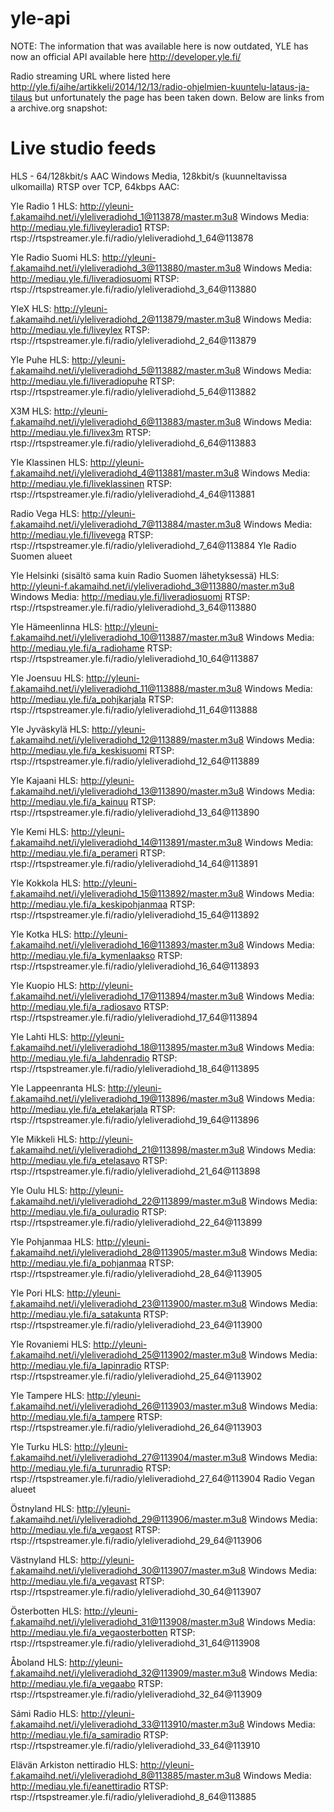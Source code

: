 yle-api
=======


NOTE:
The information that was available here is now outdated, YLE has now an official API available here http://developer.yle.fi/

Radio streaming URL where listed here http://yle.fi/aihe/artikkeli/2014/12/13/radio-ohjelmien-kuuntelu-lataus-ja-tilaus but unfortunately the page has been taken down. Below are links from a archive.org snapshot:

Live studio feeds
=================

HLS - 64/128kbit/s AAC
Windows Media, 128kbit/s (kuunneltavissa ulkomailla)
RTSP over TCP, 64kbps AAC:

Yle Radio 1
HLS: http://yleuni-f.akamaihd.net/i/yleliveradiohd_1@113878/master.m3u8
Windows Media: http://mediau.yle.fi/liveyleradio1
RTSP: rtsp://rtspstreamer.yle.fi/radio/yleliveradiohd_1_64@113878

Yle Radio Suomi
HLS: http://yleuni-f.akamaihd.net/i/yleliveradiohd_3@113880/master.m3u8
Windows Media: http://mediau.yle.fi/liveradiosuomi
RTSP: rtsp://rtspstreamer.yle.fi/radio/yleliveradiohd_3_64@113880

YleX
HLS: http://yleuni-f.akamaihd.net/i/yleliveradiohd_2@113879/master.m3u8
Windows Media: http://mediau.yle.fi/liveylex
RTSP: rtsp://rtspstreamer.yle.fi/radio/yleliveradiohd_2_64@113879

Yle Puhe
HLS: http://yleuni-f.akamaihd.net/i/yleliveradiohd_5@113882/master.m3u8
Windows Media: http://mediau.yle.fi/liveradiopuhe
RTSP: rtsp://rtspstreamer.yle.fi/radio/yleliveradiohd_5_64@113882

X3M
HLS: http://yleuni-f.akamaihd.net/i/yleliveradiohd_6@113883/master.m3u8
Windows Media: http://mediau.yle.fi/livex3m
RTSP: rtsp://rtspstreamer.yle.fi/radio/yleliveradiohd_6_64@113883

Yle Klassinen
HLS: http://yleuni-f.akamaihd.net/i/yleliveradiohd_4@113881/master.m3u8
Windows Media: http://mediau.yle.fi/liveklassinen
RTSP: rtsp://rtspstreamer.yle.fi/radio/yleliveradiohd_4_64@113881

Radio Vega
HLS: http://yleuni-f.akamaihd.net/i/yleliveradiohd_7@113884/master.m3u8
Windows Media: http://mediau.yle.fi/livevega
RTSP: rtsp://rtspstreamer.yle.fi/radio/yleliveradiohd_7_64@113884
Yle Radio Suomen alueet

Yle Helsinki (sisältö sama kuin Radio Suomen lähetyksessä)
HLS: http://yleuni-f.akamaihd.net/i/yleliveradiohd_3@113880/master.m3u8
Windows Media: http://mediau.yle.fi/liveradiosuomi
RTSP: rtsp://rtspstreamer.yle.fi/radio/yleliveradiohd_3_64@113880

Yle Hämeenlinna
HLS: http://yleuni-f.akamaihd.net/i/yleliveradiohd_10@113887/master.m3u8
Windows Media: http://mediau.yle.fi/a_radiohame
RTSP: rtsp://rtspstreamer.yle.fi/radio/yleliveradiohd_10_64@113887

Yle Joensuu
HLS: http://yleuni-f.akamaihd.net/i/yleliveradiohd_11@113888/master.m3u8
Windows Media: http://mediau.yle.fi/a_pohjkarjala
RTSP: rtsp://rtspstreamer.yle.fi/radio/yleliveradiohd_11_64@113888

Yle Jyväskylä
HLS: http://yleuni-f.akamaihd.net/i/yleliveradiohd_12@113889/master.m3u8
Windows Media: http://mediau.yle.fi/a_keskisuomi
RTSP: rtsp://rtspstreamer.yle.fi/radio/yleliveradiohd_12_64@113889

Yle Kajaani
HLS: http://yleuni-f.akamaihd.net/i/yleliveradiohd_13@113890/master.m3u8
Windows Media: http://mediau.yle.fi/a_kainuu
RTSP: rtsp://rtspstreamer.yle.fi/radio/yleliveradiohd_13_64@113890

Yle Kemi
HLS: http://yleuni-f.akamaihd.net/i/yleliveradiohd_14@113891/master.m3u8
Windows Media: http://mediau.yle.fi/a_perameri
RTSP: rtsp://rtspstreamer.yle.fi/radio/yleliveradiohd_14_64@113891

Yle Kokkola
HLS: http://yleuni-f.akamaihd.net/i/yleliveradiohd_15@113892/master.m3u8
Windows Media: http://mediau.yle.fi/a_keskipohjanmaa
RTSP: rtsp://rtspstreamer.yle.fi/radio/yleliveradiohd_15_64@113892

Yle Kotka
HLS: http://yleuni-f.akamaihd.net/i/yleliveradiohd_16@113893/master.m3u8
Windows Media: http://mediau.yle.fi/a_kymenlaakso
RTSP: rtsp://rtspstreamer.yle.fi/radio/yleliveradiohd_16_64@113893

Yle Kuopio
HLS: http://yleuni-f.akamaihd.net/i/yleliveradiohd_17@113894/master.m3u8
Windows Media: http://mediau.yle.fi/a_radiosavo
RTSP: rtsp://rtspstreamer.yle.fi/radio/yleliveradiohd_17_64@113894

Yle Lahti
HLS: http://yleuni-f.akamaihd.net/i/yleliveradiohd_18@113895/master.m3u8
Windows Media: http://mediau.yle.fi/a_lahdenradio
RTSP: rtsp://rtspstreamer.yle.fi/radio/yleliveradiohd_18_64@113895

Yle Lappeenranta
HLS: http://yleuni-f.akamaihd.net/i/yleliveradiohd_19@113896/master.m3u8
Windows Media: http://mediau.yle.fi/a_etelakarjala
RTSP: rtsp://rtspstreamer.yle.fi/radio/yleliveradiohd_19_64@113896

Yle Mikkeli
HLS: http://yleuni-f.akamaihd.net/i/yleliveradiohd_21@113898/master.m3u8
Windows Media: http://mediau.yle.fi/a_etelasavo
RTSP: rtsp://rtspstreamer.yle.fi/radio/yleliveradiohd_21_64@113898

Yle Oulu
HLS: http://yleuni-f.akamaihd.net/i/yleliveradiohd_22@113899/master.m3u8
Windows Media: http://mediau.yle.fi/a_ouluradio
RTSP: rtsp://rtspstreamer.yle.fi/radio/yleliveradiohd_22_64@113899

Yle Pohjanmaa
HLS: http://yleuni-f.akamaihd.net/i/yleliveradiohd_28@113905/master.m3u8
Windows Media: http://mediau.yle.fi/a_pohjanmaa
RTSP: rtsp://rtspstreamer.yle.fi/radio/yleliveradiohd_28_64@113905

Yle Pori
HLS: http://yleuni-f.akamaihd.net/i/yleliveradiohd_23@113900/master.m3u8
Windows Media: http://mediau.yle.fi/a_satakunta
RTSP: rtsp://rtspstreamer.yle.fi/radio/yleliveradiohd_23_64@113900

Yle Rovaniemi
HLS: http://yleuni-f.akamaihd.net/i/yleliveradiohd_25@113902/master.m3u8
Windows Media: http://mediau.yle.fi/a_lapinradio
RTSP: rtsp://rtspstreamer.yle.fi/radio/yleliveradiohd_25_64@113902

Yle Tampere
HLS: http://yleuni-f.akamaihd.net/i/yleliveradiohd_26@113903/master.m3u8
Windows Media: http://mediau.yle.fi/a_tampere
RTSP: rtsp://rtspstreamer.yle.fi/radio/yleliveradiohd_26_64@113903

Yle Turku
HLS: http://yleuni-f.akamaihd.net/i/yleliveradiohd_27@113904/master.m3u8
Windows Media: http://mediau.yle.fi/a_turunradio
RTSP: rtsp://rtspstreamer.yle.fi/radio/yleliveradiohd_27_64@113904
Radio Vegan alueet

Östnyland
HLS: http://yleuni-f.akamaihd.net/i/yleliveradiohd_29@113906/master.m3u8
Windows Media: http://mediau.yle.fi/a_vegaost
RTSP: rtsp://rtspstreamer.yle.fi/radio/yleliveradiohd_29_64@113906

Västnyland
HLS: http://yleuni-f.akamaihd.net/i/yleliveradiohd_30@113907/master.m3u8
Windows Media: http://mediau.yle.fi/a_vegavast
RTSP: rtsp://rtspstreamer.yle.fi/radio/yleliveradiohd_30_64@113907

Österbotten
HLS: http://yleuni-f.akamaihd.net/i/yleliveradiohd_31@113908/master.m3u8
Windows Media: http://mediau.yle.fi/a_vegaosterbotten
RTSP: rtsp://rtspstreamer.yle.fi/radio/yleliveradiohd_31_64@113908

Åboland
HLS: http://yleuni-f.akamaihd.net/i/yleliveradiohd_32@113909/master.m3u8
Windows Media: http://mediau.yle.fi/a_vegaabo
RTSP: rtsp://rtspstreamer.yle.fi/radio/yleliveradiohd_32_64@113909

Sámi Radio
HLS: http://yleuni-f.akamaihd.net/i/yleliveradiohd_33@113910/master.m3u8
Windows Media: http://mediau.yle.fi/a_samiradio
RTSP: rtsp://rtspstreamer.yle.fi/radio/yleliveradiohd_33_64@113910

Elävän Arkiston nettiradio
HLS: http://yleuni-f.akamaihd.net/i/yleliveradiohd_8@113885/master.m3u8
Windows Media: http://mediau.yle.fi/eanettiradio
RTSP: rtsp://rtspstreamer.yle.fi/radio/yleliveradiohd_8_64@113885

